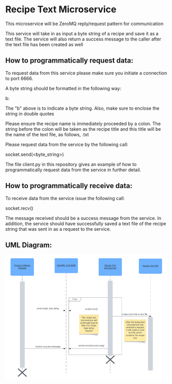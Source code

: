 # **Recipe Text Microservice**

This microservice will be ZeroMQ reply/request pattern for communication

This service will take in as input a byte string of a recipe and save it as a text file.
The service will also return a success message to the caller after the text
file has been created as well

## **How to programmatically request data:**

To request data from this service please make sure you initiate a connection to
port 6666.

A byte string should be formatted in the following way:

b<recipe name>:<the rest of the recipe string>

The "b" above is to indicate a byte string. Also, make sure to enclose the string in double quotes

Please ensure the recipe name is immediately proceeded by a colon. The string
before the colon will be taken as the recipe title and this title will
be the name of the text file, as follows, <recipe name>.txt

Please request data from the service by the following call:

socket.send(<byte_string>)

The file client.py in this repository gives an example of how to 
programmatically request data from the service in further detail.

## **How to programmatically receive data:**

To receive data from the service issue the following call:

socket.recv()

The message received should be a success message from the service. In addition, 
the service should have successfully saved a text file of the recipe string 
that was sent in as a request to the service.


## **UML Diagram:**

<p align="center">
    <img src="./diagram.png">
</p>





